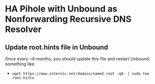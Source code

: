 # HA Pihole with Unbound as Nonforwarding Recursive DNS Resolver

## Update root.hints file in Unbound

Once every ~6 months, you should update this file and restart Unbound, something like:
- `wget https://www.internic.net/domain/named.root -qO- | sudo tee root.hints`
